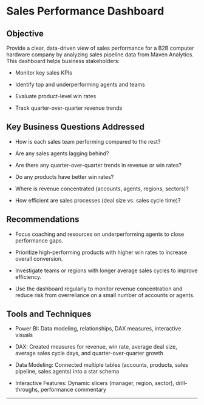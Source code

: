 # Sales Performance Dashboard

## Objective
Provide a clear, data-driven view of sales performance for a B2B computer hardware company by analyzing sales pipeline data from Maven Analytics.
This dashboard helps business stakeholders:

+ Monitor key sales KPIs

+ Identify top and underperforming agents and teams

+ Evaluate product-level win rates

+ Track quarter-over-quarter revenue trends

## Key Business Questions Addressed
+ How is each sales team performing compared to the rest?

+ Are any sales agents lagging behind?

+ Are there any quarter-over-quarter trends in revenue or win rates?

+ Do any products have better win rates?

+ Where is revenue concentrated (accounts, agents, regions, sectors)?

+ How efficient are sales processes (deal size vs. sales cycle time)?

## Recommendations
+ Focus coaching and resources on underperforming agents to close performance gaps.

+ Prioritize high-performing products with higher win rates to increase overall conversion.

+ Investigate teams or regions with longer average sales cycles to improve efficiency.

+ Use the dashboard regularly to monitor revenue concentration and reduce risk from overreliance on a small number of accounts or agents.

## Tools and Techniques
+ Power BI: Data modeling, relationships, DAX measures, interactive visuals

+ DAX: Created measures for revenue, win rate, average deal size, average sales cycle days, and quarter-over-quarter growth

+ Data Modeling: Connected multiple tables (accounts, products, sales pipeline, sales agents) into a star schema

+ Interactive Features: Dynamic slicers (manager, region, sector), drill-throughs, performance commentary

---
